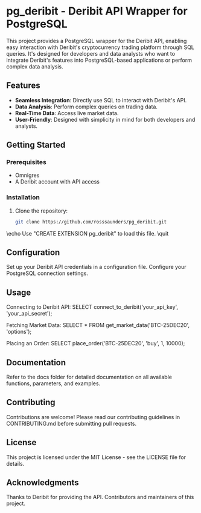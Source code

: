 # pg_deribit - Deribit API Wrapper for PostgreSQL

This project provides a PostgreSQL wrapper for the Deribit API, enabling easy interaction with Deribit's cryptocurrency trading platform through SQL queries. It's designed for developers and data analysts who want to integrate Deribit's features into PostgreSQL-based applications or perform complex data analysis.

## Features

- **Seamless Integration**: Directly use SQL to interact with Deribit's API.
- **Data Analysis**: Perform complex queries on trading data.
- **Real-Time Data**: Access live market data.
- **User-Friendly**: Designed with simplicity in mind for both developers and analysts.

## Getting Started

### Prerequisites

- Omnigres
- A Deribit account with API access

### Installation

1. Clone the repository:

   ```bash
   git clone https://github.com/rosssaunders/pg_deribit.git

\echo Use "CREATE EXTENSION pg_deribit" to load this file. \quit

## Configuration

Set up your Deribit API credentials in a configuration file.
Configure your PostgreSQL connection settings.

## Usage

Connecting to Deribit API:
SELECT connect_to_deribit('your_api_key', 'your_api_secret');

Fetching Market Data:
SELECT * FROM get_market_data('BTC-25DEC20', 'options');

Placing an Order:
SELECT place_order('BTC-25DEC20', 'buy', 1, 10000);

## Documentation

Refer to the docs folder for detailed documentation on all available functions, parameters, and examples.

## Contributing

Contributions are welcome! Please read our contributing guidelines in CONTRIBUTING.md before submitting pull requests.

## License

This project is licensed under the MIT License - see the LICENSE file for details.

## Acknowledgments

Thanks to Deribit for providing the API.
Contributors and maintainers of this project.
